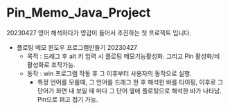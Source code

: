 # Pin_Memo_Java_Project
20230427 영어 해석하다가 영감이 들어서 추진하는 첫 프로젝트 입니다.
- 플로팅 메모 윈도우 프로그램만들기 20230427
    - 목적 : 드래그 후 alt 키 입력 시 플로팅 메모기능활성화. 그리고 Pin 활성화/비활성화로 조작가능.
    - 동작 : win 프로그램 작동 후 그 이후부터 사용자의 동작으로 실행.
        - 특정 언어를 모를때, 그 언어를 드래그 한 후 해석한 바를 타이핑, 이후로 그 단어가 화면 내 보일 때 마다 그 단어 옆에 플로팅으로 해석한 바가 나타남. Pin으로 펴고 접기 가능.
